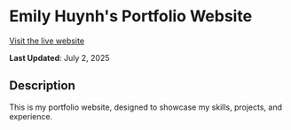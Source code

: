 # Emily Huynh's Portfolio Website
[Visit the live website](https://emihuy.github.io/)

**Last Updated**: July 2, 2025

## Description
This is my portfolio website, designed to showcase my skills, projects, and experience.
